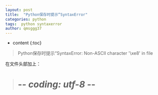 ```yaml
---
layout: post
title:  "Python保存时提示“SyntaxError"
categories: python
tags:  python syntaxerror
author: qmsggg37
---
```


* content
{:toc}

> Python保存时提示“SyntaxError: Non-ASCII character '\xe8' in file

在文件头部加上：

> # -*- coding: utf-8 -*-